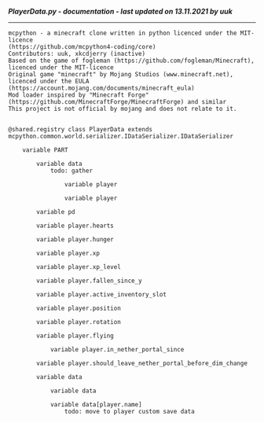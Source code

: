 ***PlayerData.py - documentation - last updated on 13.11.2021 by uuk***
___

    mcpython - a minecraft clone written in python licenced under the MIT-licence 
    (https://github.com/mcpython4-coding/core)
    Contributors: uuk, xkcdjerry (inactive)
    Based on the game of fogleman (https://github.com/fogleman/Minecraft), licenced under the MIT-licence
    Original game "minecraft" by Mojang Studios (www.minecraft.net), licenced under the EULA
    (https://account.mojang.com/documents/minecraft_eula)
    Mod loader inspired by "Minecraft Forge" (https://github.com/MinecraftForge/MinecraftForge) and similar
    This project is not official by mojang and does not relate to it.


    @shared.registry class PlayerData extends mcpython.common.world.serializer.IDataSerializer.IDataSerializer

        variable PART

            variable data
                todo: gather

                    variable player

                    variable player

            variable pd

            variable player.hearts

            variable player.hunger

            variable player.xp

            variable player.xp_level

            variable player.fallen_since_y

            variable player.active_inventory_slot

            variable player.position

            variable player.rotation

            variable player.flying

                variable player.in_nether_portal_since

            variable player.should_leave_nether_portal_before_dim_change

            variable data

                variable data

                variable data[player.name]
                    todo: move to player custom save data